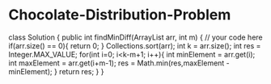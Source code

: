# Chocolate-Distribution-Problem
class Solution {
    public int findMinDiff(ArrayList<Integer> arr, int m) {
        // your code here
        if(arr.size() == 0){
            return 0;
        }
        Collections.sort(arr);
        int k = arr.size();
        int res = Integer.MAX_VALUE;
        for(int i=0; i<k-m+1; i++){
            int minElement = arr.get(i);
            int maxElement = arr.get(i+m-1);
            res = Math.min(res,maxElement - minElement);
        }
        return res;
    }
}
